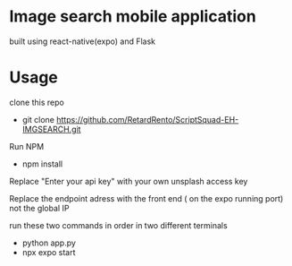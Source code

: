 # Image search mobile application
built using react-native(expo) and Flask

# Usage

clone this repo
- git clone https://github.com/RetardRento/ScriptSquad-EH-IMGSEARCH.git

Run NPM
- npm install

Replace "Enter your api key" with your own unsplash access key

Replace the endpoint adress with the front end ( on the expo running port) not the global IP

run these two commands in order in two different terminals
- python app.py
- npx expo start
